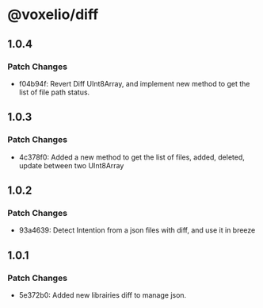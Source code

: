 # @voxelio/diff

## 1.0.4

### Patch Changes

- f04b94f: Revert Diff UInt8Array, and implement new method to get the list of file path status.

## 1.0.3

### Patch Changes

- 4c378f0: Added a new method to get the list of files, added, deleted, update between two UInt8Array

## 1.0.2

### Patch Changes

- 93a4639: Detect Intention from a json files with diff, and use it in breeze

## 1.0.1

### Patch Changes

- 5e372b0: Added new librairies diff to manage json.
